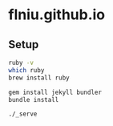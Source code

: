 # flniu.github.io

## Setup

```bash
ruby -v
which ruby
brew install ruby

gem install jekyll bundler
bundle install

./_serve
```
